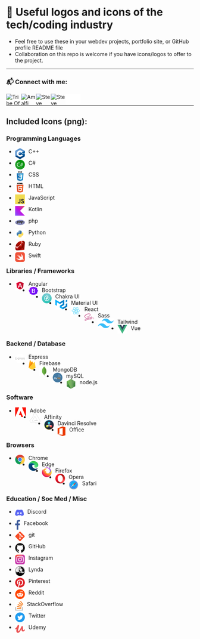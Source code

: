 # 🎁 **Useful logos and icons of the tech/coding industry** <a name="TOP"></a>

- Feel free to use these in your webdev projects, portfolio site, or GitHub profile README file
- Collaboration on this repo is welcome if you have icons/logos to offer to the project.

---

### 📬 Connect with me:

[<img align="left" src="https://raw.githubusercontent.com/rahuldkjain/github-profile-readme-generator/master/src/images/icons/Social/youtube.svg" alt="Tribe Of One | Youtube" height="30" width="40" />][youtube]

[<img align="left" src="https://raw.githubusercontent.com/rahuldkjain/github-profile-readme-generator/master/src/images/icons/Social/facebook.svg" alt="Amalfi Makes It | Facebook" height="30" width="40" />][facebook]

[<img align="left" src="https://raw.githubusercontent.com/rahuldkjain/github-profile-readme-generator/master/src/images/icons/Social/twitter.svg" alt="Steve Amalfitano | Twitter" height="30" width="40" />][twitter]

[<img align="left" src="https://raw.githubusercontent.com/rahuldkjain/github-profile-readme-generator/master/src/images/icons/Social/linked-in-alt.svg" alt="Steve Amalfitano | LinkedIn" height="30" width="40" />][linkedin]

[<img align="left" src="https://github.com/PrinceCorwin/Amalfitano-portfolio/blob/main/images/ami-icon.png?raw=true" alt="Amalfi Makes It website" height="30" width="40" />][ami]
<br />

[twitter]: https://twitter.com/stevecorwin9
[linkedin]: https://www.linkedin.com/company/amalfi-makes-it/
[youtube]: https://www.youtube.com/c/TribeOfOne
[facebook]: https://www.facebook.com/AmalfiMakesIt/
[ami]: https://www.amalfimakesit.com/

---

## Included Icons (png):

### Programming Languages

- [<img align="left" style="margin-right:10px" target="_blank" alt="C plus plus" width="26px" src="https://github.com/PrinceCorwin/Useful-tech-icons/blob/main/images/Cplusplus.png?raw=true" />](https://github.com/PrinceCorwin/Useful-tech-icons/blob/main/images/Cplusplus.png 'CSS')C++

- [<img align="left" style="margin-right:10px" target="_blank" alt="C sharp" width="26px" src="https://github.com/PrinceCorwin/Useful-tech-icons/blob/main/images/Csharp.png?raw=true" />](https://github.com/PrinceCorwin/Useful-tech-icons/blob/main/images/Csharp.png 'CSS')C#
- [<img align="left" style="margin-right:10px" target="_blank" alt="CSS" width="26px" src="https://github.com/PrinceCorwin/Useful-tech-icons/blob/main/images/css.png?raw=true" />](https://github.com/PrinceCorwin/Useful-tech-icons/blob/main/images/css.png 'CSS')CSS
- [<img align="left" style="margin-right:10px" target="_blank" alt="HTML" width="26px" src="https://github.com/PrinceCorwin/Useful-tech-icons/blob/main/images/HTML.png?raw=true" />](https://github.com/PrinceCorwin/Useful-tech-icons/blob/main/images/HTML.png 'HTML') HTML
- [<img align="left" style="margin-right:10px" target="_blank" alt="JavaScript" width="26px" src="https://github.com/PrinceCorwin/Useful-tech-icons/blob/main/images/javascript.png?raw=true" />](https://github.com/PrinceCorwin/Useful-tech-icons/blob/main/images/javascript.png 'Javascript')JavaScript
- [<img align="left" style="margin-right:10px" target="_blank" alt="Kotlin" width="26px" src="https://github.com/PrinceCorwin/Useful-tech-icons/blob/main/images/kotlin.png?raw=true" />](https://github.com/PrinceCorwin/Useful-tech-icons/blob/main/images/kotlin.png 'python')Kotlin
- [<img align="left" style="margin-right:10px" target="_blank" alt="PHP" width="26px" src="https://github.com/PrinceCorwin/Useful-tech-icons/blob/main/images/php.png?raw=true" />](https://github.com/PrinceCorwin/Useful-tech-icons/blob/main/images/php.png 'php')php
- [<img align="left" style="margin-right:10px" target="_blank" alt="Python" width="26px" src="https://github.com/PrinceCorwin/Useful-tech-icons/blob/main/images/python.png?raw=true" />](https://github.com/PrinceCorwin/Useful-tech-icons/blob/main/images/python.png 'python')Python
- [<img align="left" style="margin-right:10px" target="_blank" alt="Ruby" width="26px" src="https://github.com/PrinceCorwin/Useful-tech-icons/blob/main/images/ruby.png?raw=true" />](https://github.com/PrinceCorwin/Useful-tech-icons/blob/main/images/ruby.png 'python')Ruby
- [<img align="left" style="margin-right:10px" target="_blank" alt="Swift" width="26px" src="https://github.com/PrinceCorwin/Useful-tech-icons/blob/main/images/swift.png?raw=true" />](https://github.com/PrinceCorwin/Useful-tech-icons/blob/main/images/swift.png 'python')Swift

### Libraries / Frameworks

- [<img align="left" style="margin-right:10px" target="_blank" alt="Angular" width="26px" src="https://github.com/PrinceCorwin/Useful-tech-icons/blob/main/images/angular.png?raw=true"/>](https://github.com/PrinceCorwin/Useful-tech-icons/blob/main/images/angular.png 'Angular')Angular
- [<img align="left" style="border-radius:50%; margin-right:10px" target="_blank" alt="Bootstrap" width="26px" src="https://github.com/PrinceCorwin/Useful-tech-icons/blob/main/images/bootstrap-logo.png?raw=true" />](https://github.com/PrinceCorwin/Useful-tech-icons/blob/main/images/bootstrap-logo.png 'Bootstrap')Bootstrap
- [<img align="left" style="margin-right:10px; border-radius:50%" target="_blank" alt="Chakra UI" width="26px" src="https://github.com/PrinceCorwin/Useful-tech-icons/blob/main/images/Chakra.png?raw=true" />](https://github.com/PrinceCorwin/Useful-tech-icons/blob/main/images/Chakra.png 'Chakra UI')Chakra UI
- [<img align="left" style="margin-right:10px" target="_blank" alt="Material UI" height="26px" src="https://github.com/PrinceCorwin/Useful-tech-icons/blob/main/images/material.png?raw=true" />](https://github.com/PrinceCorwin/Useful-tech-icons/blob/main/images/material.png 'StackOverflow')Material UI
- [<img align="left" style="margin-right:10px" target="_blank" alt="React" width="26px" src="https://github.com/PrinceCorwin/Useful-tech-icons/blob/main/images/react.png?raw=true"/>](https://github.com/PrinceCorwin/Useful-tech-icons/blob/main/images/react.png 'React')React
- [<img align="left" style="margin-right:10px" target="_blank" alt="Sass" width="26px" src="https://github.com/PrinceCorwin/Useful-tech-icons/blob/main/images/sass.png?raw=true" />](https://github.com/PrinceCorwin/Useful-tech-icons/blob/main/images/sass.png 'Sass')Sass
- [<img align="left" style="margin-right:10px" target="_blank" alt="Tailwind" height="26px" src="https://github.com/PrinceCorwin/Useful-tech-icons/blob/main/images/tailwind.png?raw=true" />](https://github.com/PrinceCorwin/Useful-tech-icons/blob/main/images/tailwind.png 'StackOverflow')Tailwind
- [<img align="left" style="margin-right:10px" target="_blank" alt="Vue" width="26px" src="https://github.com/PrinceCorwin/Useful-tech-icons/blob/main/images/Vue.png?raw=true"/>](https://github.com/PrinceCorwin/Useful-tech-icons/blob/main/images/Vue.png 'Vue')Vue

### Backend / Database

- [<img align="left" style="margin-right:10px; border-radius: 50%"  target="_blank" alt="Express" width="26px" src="https://github.com/PrinceCorwin/Useful-tech-icons/blob/main/images/express.png?raw=true" />](https://github.com/PrinceCorwin/Useful-tech-icons/blob/main/images/express.png 'Express')Express
- [<img align="left" style="margin-right:10px" target="_blank" alt="Firebase" height="26px" src="https://github.com/PrinceCorwin/Useful-tech-icons/blob/main/images/firebase-logo.png?raw=true" />](https://github.com/PrinceCorwin/Useful-tech-icons/blob/main/images/firebase-logo.png 'Firebase')Firebase
- [<img align="left" style="margin-right:10px" target="_blank" alt="MongoDB" width="26px" src="https://github.com/PrinceCorwin/Useful-tech-icons/blob/main/images/mongodb-leaf.png?raw=true" />](https://github.com/PrinceCorwin/Useful-tech-icons/blob/main/images/mongodb-leaf.png 'MongoDB')MongoDB
- [<img align="left" style="margin-right:10px" target="_blank" alt="mySQL" width="26px" src="https://github.com/PrinceCorwin/Useful-tech-icons/blob/main/images/mysql-logo.png?raw=true" />](https://github.com/PrinceCorwin/Useful-tech-icons/blob/main/images/mysql-logo.png 'mySQL')mySQL
- [<img align="left" style="margin-right:10px" target="_blank" alt="NodeJS" width="26px" src="https://github.com/PrinceCorwin/Useful-tech-icons/blob/main/images/nodejs.png?raw=true" />](https://github.com/PrinceCorwin/Useful-tech-icons/blob/main/images/nodejs.png 'node.js')node.js

### Software

- [<img align="left" style="margin-right:10px" target="_blank" alt="Adobe" height="26px" src="https://github.com/PrinceCorwin/Useful-tech-icons/blob/main/images/adobe.png?raw=true" />](https://github.com/PrinceCorwin/Useful-tech-icons/blob/main/images/adobe.png 'Discord')Adobe
- [<img align="left" style="margin-right:10px" target="_blank" alt="Affinity" height="26px" src="https://github.com/PrinceCorwin/Useful-tech-icons/blob/main/images/affinity.png?raw=true" />](https://github.com/PrinceCorwin/Useful-tech-icons/blob/main/images/affinity.png 'Discord')Affinity
- [<img align="left" style="margin-right:10px" target="_blank" alt="Davinci Resolve" height="26px" src="https://github.com/PrinceCorwin/Useful-tech-icons/blob/main/images/davinci.png?raw=true" />](https://github.com/PrinceCorwin/Useful-tech-icons/blob/main/images/davinci.png 'Discord')Davinci Resolve
- [<img align="left" style="margin-right:10px" target="_blank" alt="Microsoft Office" height="26px" src="https://github.com/PrinceCorwin/Useful-tech-icons/blob/main/images/office.png?raw=true" />](https://github.com/PrinceCorwin/Useful-tech-icons/blob/main/images/office.png 'Discord')Office

### Browsers

- [<img align="left" style="margin-right:10px" target="_blank" alt="Chrome" height="26px" src="https://github.com/PrinceCorwin/Useful-tech-icons/blob/main/images/chrome.png?raw=true" />](https://github.com/PrinceCorwin/Useful-tech-icons/blob/main/images/chrome.png 'Discord')Chrome
- [<img align="left" style="margin-right:10px" target="_blank" alt="Edge" height="26px" src="https://github.com/PrinceCorwin/Useful-tech-icons/blob/main/images/edge.png?raw=true" />](https://github.com/PrinceCorwin/Useful-tech-icons/blob/main/images/edge.png 'Discord')Edge
- [<img align="left" style="margin-right:10px" target="_blank" alt="Firefox" height="26px" src="https://github.com/PrinceCorwin/Useful-tech-icons/blob/main/images/firefox.png?raw=true" />](https://github.com/PrinceCorwin/Useful-tech-icons/blob/main/images/firefox.png 'Discord')Firefox
- [<img align="left" style="margin-right:10px" target="_blank" alt="Opera" height="26px" src="https://github.com/PrinceCorwin/Useful-tech-icons/blob/main/images/opera.png?raw=true" />](https://github.com/PrinceCorwin/Useful-tech-icons/blob/main/images/opera.png 'Discord')Opera
- [<img align="left" style="margin-right:10px" target="_blank" alt="Safari" height="26px" src="https://github.com/PrinceCorwin/Useful-tech-icons/blob/main/images/safari.png?raw=true" />](https://github.com/PrinceCorwin/Useful-tech-icons/blob/main/images/safari.png 'Discord')Safari

### Education / Soc Med / Misc

- [<img align="left" style="margin-right:10px" target="_blank" alt="Discord" height="26px" src="https://github.com/PrinceCorwin/Useful-tech-icons/blob/main/images/Discord.png?raw=true" />](https://github.com/PrinceCorwin/Useful-tech-icons/blob/main/images/Discord.png 'Discord')Discord
- [<img align="left" style="margin-right:10px" target="_blank" alt="Facebook" height="26px" src="https://github.com/PrinceCorwin/Useful-tech-icons/blob/main/images/facebook.png?raw=true" />](https://github.com/PrinceCorwin/Useful-tech-icons/blob/main/images/facebook.png 'Discord')Facebook
- [<img align="left" style="margin-right:10px" target="_blank" alt="git" height="26px" src="https://github.com/PrinceCorwin/Useful-tech-icons/blob/main/images/git-logo-minimal.png?raw=true" />](https://github.com/PrinceCorwin/Useful-tech-icons/blob/main/images/git-logo-minimal.png 'git')git
- [<img align="left" style="margin-right:10px" target="_blank" alt="git" height="26px" src="https://github.com/PrinceCorwin/Useful-tech-icons/blob/main/images/GitHub.png?raw=true" />](https://github.com/PrinceCorwin/Useful-tech-icons/blob/main/images/GitHub.png 'GitHub')GitHub
- [<img align="left" style="margin-right:10px" target="_blank" alt="Instagram" height="26px" src="https://github.com/PrinceCorwin/Useful-tech-icons/blob/main/images/instagram.png?raw=true" />](https://github.com/PrinceCorwin/Useful-tech-icons/blob/main/images/instagram.png 'StackOverflow')Instagram
- [<img align="left" style="margin-right:10px" target="_blank" alt="Lynda" height="26px" src="https://github.com/PrinceCorwin/Useful-tech-icons/blob/main/images/lynda.png?raw=true" />](https://github.com/PrinceCorwin/Useful-tech-icons/blob/main/images/lynda.png 'StackOverflow')Lynda
- [<img align="left" style="margin-right:10px" target="_blank" alt="Pinterest" height="26px" src="https://github.com/PrinceCorwin/Useful-tech-icons/blob/main/images/pinterest.png?raw=true" />](https://github.com/PrinceCorwin/Useful-tech-icons/blob/main/images/pinterest.png 'StackOverflow')Pinterest
- [<img align="left" style="margin-right:10px" target="_blank" alt="Reddit" height="26px" src="https://github.com/PrinceCorwin/Useful-tech-icons/blob/main/images/reddit.png?raw=true" />](https://github.com/PrinceCorwin/Useful-tech-icons/blob/main/images/reddit.png 'StackOverflow')Reddit
- [<img align="left" style="margin-right:10px" target="_blank" alt="git" height="26px" src="https://github.com/PrinceCorwin/Useful-tech-icons/blob/main/images/Stack_Overflow_logo.png?raw=true" />](https://github.com/PrinceCorwin/Useful-tech-icons/blob/main/images/Stack_Overflow_logo.png 'StackOverflow')StackOverflow
- [<img align="left" style="margin-right:10px" target="_blank" alt="Twitter" height="26px" src="https://github.com/PrinceCorwin/Useful-tech-icons/blob/main/images/twitter.png?raw=true" />](https://github.com/PrinceCorwin/Useful-tech-icons/blob/main/images/twitter.png 'StackOverflow')Twitter
- [<img align="left" style="margin-right:10px" target="_blank" alt="Udemy" height="26px" src="https://github.com/PrinceCorwin/Useful-tech-icons/blob/main/images/udemy.png?raw=true" />](https://github.com/PrinceCorwin/Useful-tech-icons/blob/main/images/udemy.png 'StackOverflow')Udemy

  <br />
  <br />
